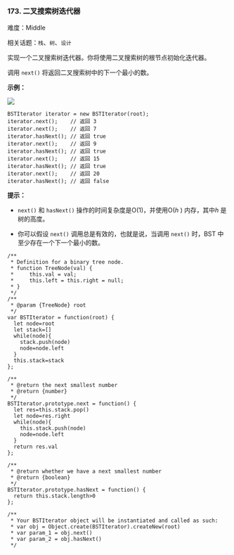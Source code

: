 ### 173. 二叉搜索树迭代器

难度：Middle

相关话题：`栈`、`树`、`设计`

实现一个二叉搜索树迭代器。你将使用二叉搜索树的根节点初始化迭代器。



调用  `next()`  将返回二叉搜索树中的下一个最小的数。







**示例：** 



**![](https://assets.leetcode-cn.com/aliyun-lc-upload/uploads/2018/12/25/bst-tree.png)** 



```
BSTIterator iterator = new BSTIterator(root);
iterator.next();    // 返回 3
iterator.next();    // 返回 7
iterator.hasNext(); // 返回 true
iterator.next();    // 返回 9
iterator.hasNext(); // 返回 true
iterator.next();    // 返回 15
iterator.hasNext(); // 返回 true
iterator.next();    // 返回 20
iterator.hasNext(); // 返回 false
```






**提示：** 




* `next()` 和 `hasNext()` 操作的时间复杂度是O(1)，并使用O(*h* ) 内存，其中*h* 是树的高度。

* 你可以假设 `next()` 调用总是有效的，也就是说，当调用  `next()` 时，BST 中至少存在一个下一个最小的数。




```
/**
 * Definition for a binary tree node.
 * function TreeNode(val) {
 *     this.val = val;
 *     this.left = this.right = null;
 * }
 */
/**
 * @param {TreeNode} root
 */
var BSTIterator = function(root) {
  let node=root
  let stack=[]
  while(node){
    stack.push(node)
    node=node.left
  }
  this.stack=stack
};

/**
 * @return the next smallest number
 * @return {number}
 */
BSTIterator.prototype.next = function() {
  let res=this.stack.pop()
  let node=res.right
  while(node){
    this.stack.push(node)
    node=node.left
  }
  return res.val
};

/**
 * @return whether we have a next smallest number
 * @return {boolean}
 */
BSTIterator.prototype.hasNext = function() {
  return this.stack.length>0
};

/** 
 * Your BSTIterator object will be instantiated and called as such:
 * var obj = Object.create(BSTIterator).createNew(root)
 * var param_1 = obj.next()
 * var param_2 = obj.hasNext()
 */
```


